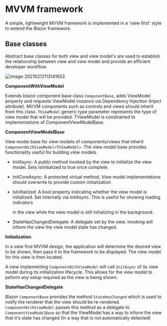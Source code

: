 # MVVM framework

A simple, lightweight MVVM framework is implemented in a 'view first' style to extend the Blazor framework.

## Base classes

Abstract base classes for both view and view model's are used to establish the relationship between view and view model and provide an efficient developer workflow. 

![image-20210212113141653](C:\Users\OEM\source\repos\Hydrogen\doc\PresentationLayer\resources\Mvvm-abstract-classes)

**ComponentWithViewModel** 

Extends blazor component base class `ComponentBase`, adds ViewModel property and requests ViewModel instance via Dependency Injection (Inject attribute). MVVM components such as controls and views should inherit from this class. `TViewModel` generic type parameter represents the type of view model that will be provided. TViewModel is constrained to implementations of ComponentViewModelBase.

**ComponentViewModelBase**

View model base for view models of components/views that inherit `ComponentWithViewModel<TVIewModel>`. The view model base provides functionality useful for building view models.

- InitAsync: A public method invoked by the view to initialize the view model. Sets IsInitialized to true once complete.

- InitCoreAsync: A protected virtual method, View model implementations should overwrite to provide custom initialization

- IsInitialized: A bool property indicating whether the view model is initialized. Set internally via InitAsync. This is useful for showing loading indicators

  in the view while the view model is still initializing in the background. 

- StateHasChangedDelegate: A delegate set by the view. Invoking will inform the view the view model state has changed. 

**Initialization**

In a view first MVVM design, the application will determine the desired view to be shown, then pass it to the framework to be displayed. The view model for this view is then located.

A view implementing `ComponentWithViewModel` will call `InitAsync` of its view model during its initialization lifecycle. This allows for the view model to peform any setup required as the view is being shown. 

**StateHasChangedDelegate**

Blazor `ComponentBase` provides the method `StateHasChanged` which is used to notify the renderer that the view should be re-rendered. `ComponentWithViewModel` passes this method as a delegate to `ComponentViewModelBase` so that the ViewModel has a way to inform the view that it's state has changed (In a way that is not automatically detected)



